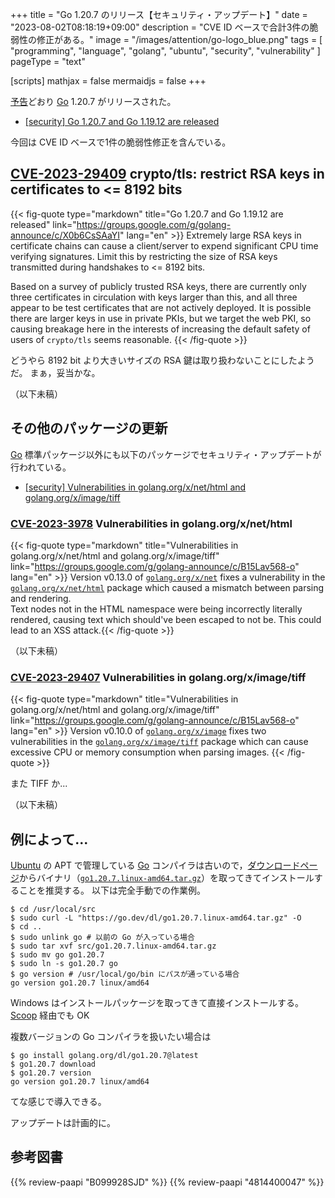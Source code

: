 +++
title = "Go 1.20.7 のリリース【セキュリティ・アップデート】"
date =  "2023-08-02T08:18:19+09:00"
description = "CVE ID ベースで合計3件の脆弱性の修正がある。"
image = "/images/attention/go-logo_blue.png"
tags  = [ "programming", "language", "golang", "ubuntu", "security", "vulnerability" ]
pageType = "text"

[scripts]
  mathjax = false
  mermaidjs = false
+++

[予告](https://groups.google.com/g/golang-announce/c/7b0c3Z5Ko8g "[security] Go 1.20.7 and Go 1.19.12 pre-announcement")どおり [Go] 1.20.7 がリリースされた。

- [[security] Go 1.20.7 and Go 1.19.12 are released](https://groups.google.com/g/golang-announce/c/X0b6CsSAaYI)

今回は CVE ID ベースで1件の脆弱性修正を含んでいる。

## [CVE-2023-29409] crypto/tls: restrict RSA keys in certificates to <= 8192 bits

{{< fig-quote type="markdown" title="Go 1.20.7 and Go 1.19.12 are released" link="https://groups.google.com/g/golang-announce/c/X0b6CsSAaYI" lang="en" >}}
Extremely large RSA keys in certificate chains can cause a client/server to expend significant CPU time verifying signatures. Limit this by restricting the size of RSA keys transmitted during handshakes to <= 8192 bits.

Based on a survey of publicly trusted RSA keys, there are currently only three certificates in circulation with keys larger than this, and all three appear to be test certificates that are not actively deployed. It is possible there are larger keys in use in private PKIs, but we target the web PKI, so causing breakage here in the interests of increasing the default safety of users of `crypto/tls` seems reasonable.
{{< /fig-quote >}}

どうやら 8192 bit より大きいサイズの RSA 鍵は取り扱わないことにしたようだ。
まぁ，妥当かな。

（以下未稿）

## その他のパッケージの更新

[Go] 標準パッケージ以外にも以下のパッケージでセキュリティ・アップデートが行われている。

- [[security] Vulnerabilities in golang.org/x/net/html and golang.org/x/image/tiff](https://groups.google.com/g/golang-announce/c/B15Lav568-o)

### [CVE-2023-3978] Vulnerabilities in golang.org/x/net/html

{{< fig-quote type="markdown" title="Vulnerabilities in golang.org/x/net/html and golang.org/x/image/tiff" link="https://groups.google.com/g/golang-announce/c/B15Lav568-o" lang="en" >}}
Version v0.13.0 of [`golang.org/x/net`](http://golang.org/x/net) fixes a vulnerability in the [`golang.org/x/net/html`](http://golang.org/x/net/html) package which caused a mismatch between parsing and rendering.<br>
Text nodes not in the HTML namespace were being incorrectly literally rendered, causing text which should've been escaped to not be. This could lead to an XSS attack.{{< /fig-quote >}}

（以下未稿）

### [CVE-2023-29407] Vulnerabilities in golang.org/x/image/tiff

{{< fig-quote type="markdown" title="Vulnerabilities in golang.org/x/net/html and golang.org/x/image/tiff" link="https://groups.google.com/g/golang-announce/c/B15Lav568-o" lang="en" >}}
Version v0.10.0 of [`golang.org/x/image`](http://golang.org/x/image) fixes two vulnerabilities in the [`golang.org/x/image/tiff`](http://golang.org/x/image/tiff) package which can cause excessive CPU or memory consumption when parsing images.
{{< /fig-quote >}}

また TIFF か...

（以下未稿）

## 例によって...

[Ubuntu] の APT で管理している [Go] コンパイラは古いので，[ダウンロードページ](https://go.dev/dl/ "Downloads - go.dev")からバイナリ（[`go1.20.7.linux-amd64.tar.gz`](https://go.dev/dl/go1.20.7.linux-amd64.tar.gz)）を取ってきてインストールすることを推奨する。
以下は完全手動での作業例。

```text
$ cd /usr/local/src
$ sudo curl -L "https://go.dev/dl/go1.20.7.linux-amd64.tar.gz" -O
$ cd ..
$ sudo unlink go # 以前の Go が入っている場合
$ sudo tar xvf src/go1.20.7.linux-amd64.tar.gz
$ sudo mv go go1.20.7
$ sudo ln -s go1.20.7 go
$ go version # /usr/local/go/bin にパスが通っている場合
go version go1.20.7 linux/amd64
```

Windows はインストールパッケージを取ってきて直接インストールする。
[Scoop] 経由でも OK

複数バージョンの Go コンパイラを扱いたい場合は

```text
$ go install golang.org/dl/go1.20.7@latest
$ go1.20.7 download
$ go1.20.7 version
go version go1.20.7 linux/amd64
```

てな感じで導入できる。

アップデートは計画的に。

[Go]: https://go.dev/
[Ubuntu]: https://www.ubuntu.com/ "The leading operating system for PCs, IoT devices, servers and the cloud | Ubuntu"
[Scoop]: https://scoop.sh/
[CVE-2023-29409]: https://nvd.nist.gov/vuln/detail/CVE-2023-29409
[CVE-2023-3978]: https://nvd.nist.gov/vuln/detail/CVE-2023-3978
[CVE-2023-29407]: https://nvd.nist.gov/vuln/detail/CVE-2023-29407

## 参考図書

{{% review-paapi "B099928SJD" %}} <!-- プログラミング言語Go -->
{{% review-paapi "4814400047" %}} <!-- 初めてのGo言語 -->
